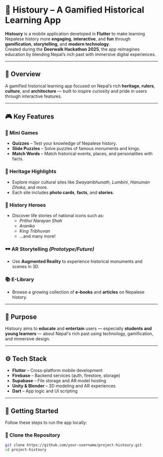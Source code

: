 # 📱 Histoury – A Gamified Historical Learning App

**Histoury** is a mobile application developed in **Flutter** to make learning Nepalese history more **engaging**, **interactive**, and **fun** through **gamification**, **storytelling**, and **modern technology**.  
Created during the **Deerwalk Hackathon 2025**, the app reimagines education by blending Nepal’s rich past with immersive digital experiences.

---

## 📖 Overview

A gamified historical learning app focused on Nepal’s rich **heritage**, **rulers**, **culture**, and **architecture** — built to inspire curiosity and pride in users through interactive features.

---

## 🎮 Key Features

### 🎲 Mini Games
- **Quizzes** – Test your knowledge of Nepalese history.
- **Slide Puzzles** – Solve puzzles of famous monuments and kings.
- **Match Words** – Match historical events, places, and personalities with facts.

### 🏯 Heritage Highlights
- Explore major cultural sites like *Swayambhunath*, *Lumbini*, *Hanuman Dhoka*, and more.
- Each site includes **photo cards**, **facts**, and **stories**.

### 👑 History Heroes
- Discover life stories of national icons such as:
  - *Prithvi Narayan Shah*
  - *Araniko*
  - *King Tribhuvan*
  - ...and many more!

### 🕶️ AR Storytelling *(Prototype/Future)*
- Use **Augmented Reality** to experience historical monuments and scenes in 3D.

### 📚 E-Library
- Browse a growing collection of **e-books** and **articles** on Nepalese history.

---

## 🧠 Purpose

Histoury aims to **educate** and **entertain** users — especially **students and young learners** — about Nepal's rich past using technology, gamification, and immersive design.

---

## ⚙️ Tech Stack

- **Flutter** – Cross-platform mobile development  
- **Firebase** – Backend services (auth, firestore, storage)  
- **Supabase** – File storage and AR model hosting  
- **Unity & Blender** – 3D modeling and AR experiences  
- **Dart** – App logic and UI scripting

---

## 🚀 Getting Started

Follow these steps to run the app locally:

### 🔁 Clone the Repository

```bash
git clone https://github.com/your-username/project-histoury.git
cd project-histoury
